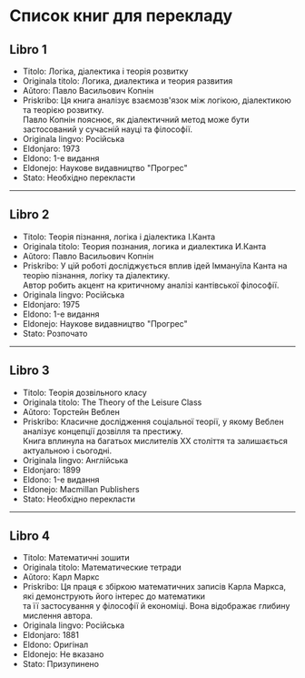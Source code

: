 # Список книг для перекладу

## Libro 1
- Titolo: Логіка, діалектика і теорія розвитку
- Originala titolo: Логика, диалектика и теория развития
- Aŭtoro: Павло Васильович Копнін
- Priskribo:
  Ця книга аналізує взаємозв'язок між логікою, діалектикою та теорією розвитку.  
  Павло Копнін пояснює, як діалектичний метод може бути застосований у сучасній науці та філософії.
- Originala lingvo: Російська
- Eldonjaro: 1973
- Eldono: 1-е видання
- Eldonejo: Наукове видавництво "Прогрес"
- Stato: Необхідно перекласти

---

## Libro 2
- Titolo: Теорія пізнання, логіка і діалектика І.Канта
- Originala titolo: Теория познания, логика и диалектика И.Канта
- Aŭtoro: Павло Васильович Копнін
- Priskribo:
  У цій роботі досліджується вплив ідей Іммануїла Канта на теорію пізнання, логіку та діалектику.  
  Автор робить акцент на критичному аналізі кантівської філософії.
- Originala lingvo: Російська
- Eldonjaro: 1975
- Eldono: 1-е видання
- Eldonejo: Наукове видавництво "Прогрес"
- Stato: Розпочато

---

## Libro 3
- Titolo: Теорія дозвільного класу
- Originala titolo: The Theory of the Leisure Class
- Aŭtoro: Торстейн Веблен
- Priskribo:
  Класичне дослідження соціальної теорії, у якому Веблен аналізує концепції дозвілля та престижу.  
  Книга вплинула на багатьох мислителів XX століття та залишається актуальною і сьогодні.
- Originala lingvo: Англійська
- Eldonjaro: 1899
- Eldono: 1-е видання
- Eldonejo: Macmillan Publishers
- Stato: Необхідно перекласти

---

## Libro 4
- Titolo: Математичні зошити
- Originala titolo: Математические тетради
- Aŭtoro: Карл Маркс
- Priskribo:
  Ця праця є збіркою математичних записів Карла Маркса, які демонструють його інтерес до математики  
  та її застосування у філософії й економіці. Вона відображає глибину мислення автора.
- Originala lingvo: Російська
- Eldonjaro: 1881
- Eldono: Оригінал
- Eldonejo: Не вказано
- Stato: Призупинено

